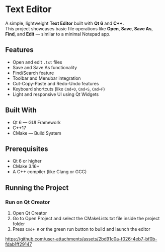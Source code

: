 #  Text Editor

A simple, lightweight **Text Editor** built with **Qt 6** and **C++**.  
This project showcases basic file operations like **Open**, **Save**, **Save As**, **Find**, and **Edit** — similar to a minimal Notepad app.

## Features

- Open and edit `.txt` files
- Save and Save As functionality
- Find/Search feature
- Toolbar and Menubar integration
- Cut-Copy-Paste and Redo-Undo features
- Keyboard shortcuts (like `Cmd+O`, `Cmd+S`, `Cmd+F`)
- Light and responsive UI using Qt Widgets

##  Built With
- Qt 6 — GUI Framework
- C++17
- CMake — Build System

## Prerequisites
- Qt 6 or higher
- CMake 3.16+
- A C++ compiler (like Clang or GCC)

##  Running the Project

### Run on Qt Creator
1. Open Qt Creator
2. Go to Open Project and select the CMakeLists.txt file inside the project folder
3. Press `Cmd+ R` or the green run button to build and launch the editor



https://github.com/user-attachments/assets/2bd91c0a-f026-4eb7-bf0b-fdab1ff29147


